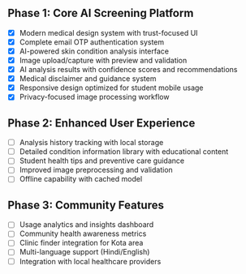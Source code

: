 ## Phase 1: Core AI Screening Platform
- [x] Modern medical design system with trust-focused UI
- [x] Complete email OTP authentication system  
- [x] AI-powered skin condition analysis interface
- [x] Image upload/capture with preview and validation
- [x] AI analysis results with confidence scores and recommendations
- [x] Medical disclaimer and guidance system
- [x] Responsive design optimized for student mobile usage
- [x] Privacy-focused image processing workflow

## Phase 2: Enhanced User Experience
- [ ] Analysis history tracking with local storage
- [ ] Detailed condition information library with educational content
- [ ] Student health tips and preventive care guidance
- [ ] Improved image preprocessing and validation
- [ ] Offline capability with cached model

## Phase 3: Community Features
- [ ] Usage analytics and insights dashboard
- [ ] Community health awareness metrics
- [ ] Clinic finder integration for Kota area
- [ ] Multi-language support (Hindi/English)
- [ ] Integration with local healthcare providers